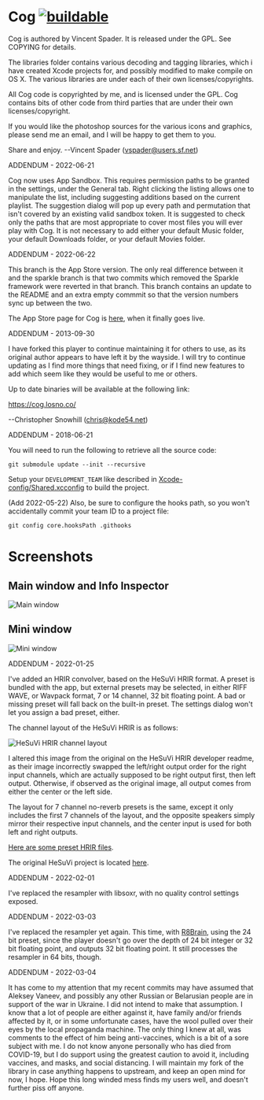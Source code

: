 Cog [![buildable](https://github.com/losnoco/Cog/actions/workflows/debug.yml/badge.svg)](https://github.com/losnoco/Cog/actions/workflows/debug.yml)
===

Cog is authored by Vincent Spader. It is released under the GPL. See COPYING for details.

The libraries folder contains various decoding and tagging libraries, which i have created Xcode projects for, and possibly modified to make compile on OS X. The various libraries are under each of their own licenses/copyrights.

All Cog code is copyrighted by me, and is licensed under the GPL. Cog contains bits of other code from third parties that are under their own licenses/copyright.
    
If you would like the photoshop sources for the various icons and graphics, please send me an email, and I will be happy to get them to you.

Share and enjoy.
--Vincent Spader (vspader@users.sf.net)


ADDENDUM - 2022-06-21

Cog now uses App Sandbox. This requires permission paths to be granted in the
settings, under the General tab. Right clicking the listing allows one to
manipulate the list, including suggesting additions based on the current
playlist. The suggestion dialog will pop up every path and permutation that
isn't covered by an existing valid sandbox token. It is suggested to check
only the paths that are most appropriate to cover most files you will ever
play with Cog. It is not necessary to add either your default Music folder,
your default Downloads folder, or your default Movies folder.


ADDENDUM - 2022-06-22

This branch is the App Store version. The only real difference between it and
the sparkle branch is that two commits which removed the Sparkle framework
were reverted in that branch. This branch contains an update to the README
and an extra empty commmit so that the version numbers sync up between the
two.

The App Store page for Cog is [here](https://apps.apple.com/us/app/cog-kode54/id1630499622), when it finally goes live.


ADDENDUM - 2013-09-30

I have forked this player to continue maintaining it for others to use, as its
original author appears to have left it by the wayside. I will try to continue
updating as I find more things that need fixing, or if I find new features to
add which seem like they would be useful to me or others.

Up to date binaries will be available at the following link:

https://cog.losno.co/

--Christopher Snowhill (chris@kode54.net)

ADDENDUM - 2018-06-21

You will need to run the following to retrieve all the source code:

```
git submodule update --init --recursive
```

Setup your `DEVELOPMENT_TEAM` like described in [Xcode-config/Shared.xcconfig](https://github.com/losnoco/Cog/blob/main/Xcode-config/Shared.xcconfig) to build the project.

(Add 2022-05-22) Also, be sure to configure the hooks path, so you won't accidentally commit your team ID to a project file:

```
git config core.hooksPath .githooks
```

# Screenshots

## Main window and Info Inspector

![Main window](https://github.com/losnoco/Cog/blob/main/.github/images/MainWindow.png)

## Mini window

![Mini window](https://github.com/losnoco/Cog/blob/main/.github/images/MiniWindow.png)


ADDENDUM - 2022-01-25

I've added an HRIR convolver, based on the HeSuVi HRIR format. A preset is
bundled with the app, but external presets may be selected, in either RIFF
WAVE, or Wavpack format, 7 or 14 channel, 32 bit floating point. A bad or
missing preset will fall back on the built-in preset. The settings dialog
won't let you assign a bad preset, either.

The channel layout of the HeSuVi HRIR is as follows:

![HeSuVi HRIR channel layout](https://github.com/losnoco/Cog/blob/main/.github/images/HeSuVi-channel-map.png)

I altered this image from the original on the HeSuVi HRIR developer readme,
as their image incorrectly swapped the left/right output order for the right
input channels, which are actually supposed to be right output first, then
left output. Otherwise, if observed as the original image, all output comes
from either the center or the left side.

The layout for 7 channel no-reverb presets is the same, except it only
includes the first 7 channels of the layout, and the opposite speakers
simply mirror their respective input channels, and the center input is
used for both left and right outputs.


[Here are some preset HRIR files](https://cogcdn.cog.losno.co/HeSuVi-hrir-basic.7z).

The original HeSuVi project is located [here](https://sourceforge.net/projects/hesuvi/).


ADDENDUM - 2022-02-01

I've replaced the resampler with libsoxr, with no quality control settings exposed.


ADDENDUM - 2022-03-03

I've replaced the resampler yet again. This time, with [R8Brain](https://github.com/avaneev/r8brain-free-src), using the 24 bit preset, since the player doesn't go over the depth of 24 bit integer or 32 bit floating point, and outputs 32 bit floating point. It still processes the resampler in 64 bits, though.


ADDENDUM - 2022-03-04

It has come to my attention that my recent commits may have assumed that Aleksey Vaneev, and possibly any other Russian or Belarusian people are in support of the war in Ukraine. I did not intend to make that assumption. I know that a lot of people are either against it, have family and/or friends affected by it, or in some unfortunate cases, have the wool pulled over their eyes by the local propaganda machine. The only thing I knew at all, was comments to the effect of him being anti-vaccines, which is a bit of a sore subject with me. I do not know anyone personally who has died from COVID-19, but I do support using the greatest caution to avoid it, including vaccines, and masks, and social distancing. I will maintain my fork of the library in case anything happens to upstream, and keep an open mind for now, I hope. Hope this long winded mess finds my users well, and doesn't further piss off anyone.
